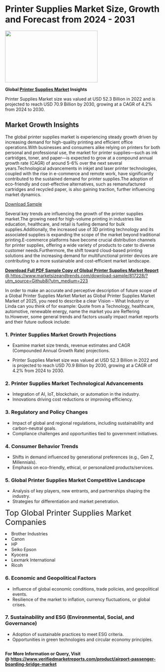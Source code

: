 <H1>Printer Supplies Market Size, Growth and Forecast from 2024 - 2031</H1><img class="aligncenter size-medium wp-image-584254" src="https://thirdeyenews.in/wp-content/uploads/2024/09/Global-Market-Research-300x168.jpeg" alt="" width="300" height="168" /><p><strong>Global&nbsp;<a href="https://www.marketsizeandtrends.com/download-sample/817228/?utm_source=Github8j?utm_medium=223">Printer Supplies Market</a> Insights</strong></p><p>Printer Supplies Market size was valued at USD 52.3 Billion in 2022 and is projected to reach USD 70.9 Billion by 2030, growing at a CAGR of 4.2% from 2024 to 2030.</p><p><h2>Market Growth Insights</h2> <p>The global printer supplies market is experiencing steady growth driven by increasing demand for high-quality printing and efficient office operations.With businesses and consumers alike relying on printers for both personal and professional use, the market for printer supplies—such as ink cartridges, toner, and paper—is expected to grow at a compound annual growth rate (CAGR) of around 5-6% over the next several years.Technological advancements in inkjet and laser printer technologies, coupled with the rise in e-commerce and remote work, have significantly contributed to the sustained demand for printer supplies.The adoption of eco-friendly and cost-effective alternatives, such as remanufactured cartridges and recycled paper, is also gaining traction, further influencing market dynamics.</p> <p><a href="#">Download Sample</a></p> <p>Several key trends are influencing the growth of the printer supplies market.The growing need for high-volume printing in industries like education, healthcare, and retail is fueling demand for bulk supplies.Additionally, the increased use of 3D printing technology and its associated supplies is expanding the scope of the market beyond traditional printing.E-commerce platforms have become crucial distribution channels for printer supplies, offering a wide variety of products to cater to diverse customer needs.Furthermore, the shift toward cloud-based printing solutions and the increasing demand for multifunctional printer devices are contributing to a more sustainable and cost-efficient market landscape.</p> <p><a href="#"></p><p><span class=""><strong>Download Full PDF Sample Copy of Global Printer Supplies Market Report</strong> @ <a href="https://www.marketsizeandtrends.com/download-sample/817228/?utm_source=Github8j?utm_medium=223" target="_blank">https://www.marketsizeandtrends.com/download-sample/817228/?utm_source=Github8j?utm_medium=223</a></span></p><p>In order to make an accurate and perceptive description of future scope of a Global&nbsp;Printer Supplies Market Market as Global&nbsp;Printer Supplies Market Market of 2025, you need to describe a clear Vision &ndash; What Industry or Linda can you think of for example: Quote from a Technology, healthcare, automotive, renewable energy, name the market you are Reffering to.However, some general trends and factors usually impact market reports and their future outlook include:</p><h3>1.&nbsp;<strong>Printer Supplies Market Growth Projections</strong></h3><ul><li>Examine market size trends, revenue estimates and CAGR (Compounded Annual Growth Rate) projections.</li><li><p>Printer Supplies Market size was valued at USD 52.3 Billion in 2022 and is projected to reach USD 70.9 Billion by 2030, growing at a CAGR of 4.2% from 2024 to 2030.</p></li></ul><h3>2.&nbsp;<strong>Printer Supplies Market Technological Advancements</strong></h3><ul><li>Integration of AI, IoT, blockchain, or automation in the industry.</li><li>Innovations driving cost reductions or improving efficiency.</li></ul><h3>3.&nbsp;<strong>Regulatory and Policy Changes</strong></h3><ul><li>Impact of global and regional regulations, including sustainability and carbon-neutral goals.</li><li>Compliance challenges and opportunities tied to government initiatives.</li></ul><h3>4.&nbsp;<strong>Consumer Behavior Trends</strong></h3><ul><li>Shifts in demand influenced by generational preferences (e.g., Gen Z, Millennials).</li><li>Emphasis on eco-friendly, ethical, or personalized products/services.</li></ul><h3>5.&nbsp;<strong>Global Printer Supplies Market Competitive Landscape</strong></h3><ul><li>Analysis of key players, new entrants, and partnerships shaping the industry.</li><li>Strategies for differentiation and market penetration.</li></ul><p data-pm-slice="1 1 []"><span style="color: inherit; font-family: inherit; font-size: 25px;">Top Global Printer Supplies Market Companies</span></p><div class="" data-test-id=""><p><li>Brother Industries</li><li> Canon</li><li> HP</li><li> Seiko Epson</li><li> Kyocera</li><li> Lexmark International</li><li> Ricoh</li></p></div><h3>6.&nbsp;<strong>Economic and Geopolitical Factors</strong></h3><ul><li>Influence of global economic conditions, trade policies, and geopolitical events.</li><li>Resilience of the market to inflation, currency fluctuations, or global crises.</li></ul><h3>7.&nbsp;<strong>Sustainability and ESG (Environmental, Social, and Governance)</strong></h3><ul><li>Adoption of sustainable practices to meet ESG criteria.</li><li>Opportunities in green technologies and circular economy principles.</li></ul><h2><strong style="font-size: 14px;">For More Information or Query, Visit @&nbsp;</strong><a style="background-color: #ffffff; font-size: 14px;" href="https://www.marketsizeandtrends.com/report/printer-supplies-market/" target="_blank">https://www.verifiedmarketreports.com/product/airport-passenger-boarding-bridge-market</a></h2>